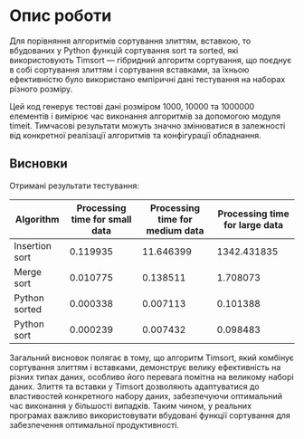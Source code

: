 # Опис роботи

Для порівняння алгоритмів сортування злиттям, вставкою, то вбудованих у Python функцій сортування sort та sorted, які використовують Timsort — гібридний алгоритм сортування, що поєднує в собі сортування злиттям і сортування вставками, за їхньою ефективністю було використано емпіричні дані тестування на наборах різного розміру.

Цей код генерує тестові дані розміром 1000, 10000 та 1000000 елементів і вимірює час виконання алгоритмів за допомогою модуля timeit. Тимчасові результати можуть значно змінюватися в залежності від конкретної реалізації алгоритмів та конфігурації обладнання.

## Висновки

Отримані результати тестування:

| Algorithm      | Processing time for small data | Processing time for medium data | Processing time for large data |
| -------------- | ------------------------------ | ------------------------------- | ------------------------------ |
| Insertion sort | 0.119935                       | 11.646399                       | 1342.431835                    |
| Merge sort     | 0.010775                       | 0.138511                        | 1.708073                       |
| Python sorted  | 0.000338                       | 0.007113                        | 0.101388                       |
| Python sort    | 0.000239                       | 0.007432                        | 0.098483                       |

Загальний висновок полягає в тому, що алгоритм Timsort, який комбінує сортування злиттям і вставками, демонструє велику ефективність на різних типах даних, особливо його перевага помітна на великому наборі даних. Злиття та вставки у Timsort дозволяють адаптуватися до властивостей конкретного набору даних, забезпечуючи оптимальний час виконання у більшості випадків. Таким чином, у реальних програмах важливо використовувати вбудовані функції сортування для забезпечення оптимальної продуктивності.
